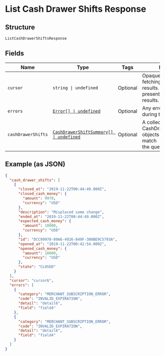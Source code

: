 <!-- Optimized: 2025-10-06 -->
<!-- RPM: 1.6.2.1.1.6.2.1_list-cash-drawer-shifts-response_20251006 -->
<!-- Session: E2E RPM DNA Application -->
<!-- AOM: RND (Reggie & Dro) -->
<!-- COI: TECHNOLOGY -->
<!-- RPM: HIGH -->
<!-- ACTION: BUILD -->


# List Cash Drawer Shifts Response

## Structure

`ListCashDrawerShiftsResponse`

## Fields

| Name | Type | Tags | Description |
|  --- | --- | --- | --- |
| `cursor` | `string \| undefined` | Optional | Opaque cursor for fetching the next page of results. Cursor is not<br>present in the last page of results. |
| `errors` | [`Error[] \| undefined`](../../doc/models/error.md) | Optional | Any errors that occurred during the request. |
| `cashDrawerShifts` | [`CashDrawerShiftSummary[] \| undefined`](../../doc/models/cash-drawer-shift-summary.md) | Optional | A collection of CashDrawerShiftSummary objects for shifts that match<br>the query. |

## Example (as JSON)

```json
{
  "cash_drawer_shifts": [
    {
      "closed_at": "2019-11-22T00:44:49.000Z",
      "closed_cash_money": {
        "amount": 9970,
        "currency": "USD"
      },
      "description": "Misplaced some change",
      "ended_at": "2019-11-22T00:44:49.000Z",
      "expected_cash_money": {
        "amount": 10000,
        "currency": "USD"
      },
      "id": "DCC99978-09A6-4926-849F-300BE9C5793A",
      "opened_at": "2019-11-22T00:42:54.000Z",
      "opened_cash_money": {
        "amount": 10000,
        "currency": "USD"
      },
      "state": "CLOSED"
    }
  ],
  "cursor": "cursor6",
  "errors": [
    {
      "category": "MERCHANT_SUBSCRIPTION_ERROR",
      "code": "INVALID_EXPIRATION",
      "detail": "detail6",
      "field": "field4"
    },
    {
      "category": "MERCHANT_SUBSCRIPTION_ERROR",
      "code": "INVALID_EXPIRATION",
      "detail": "detail6",
      "field": "field4"
    }
  ]
}
```
